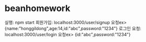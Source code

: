 # beanhomework

실행: npm start
회원가입: localhost:3000/user/signup     요청ex> {name:"honggildong",age:14,id:"abc",password:"1234"}
로그인 요청: localhost:3000/user/login   요청ex> {id:"abc",password:"1234"}
